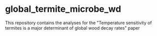 # global_termite_microbe_wd
This repository contains the analyses for the "Temperature sensitivity of termites is a major determinant of global wood decay rates" paper
